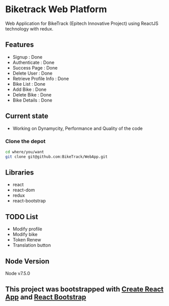 # Biketrack Web Platform
Web Application for BikeTrack (Epitech Innovative Project) using ReactJS technology with redux.

## Features
+ Signup : Done
+ Authenticate : Done
+ Success Page : Done
+ Delete User : Done
+ Retrieve Profile Info : Done
+ Bike List : Done
+ Add Bike : Done
+ Delete Bike : Done
+ Bike Details : Done

## Current state
+ Working on Dynamycity, Performance and Quality of the code

### Clone the depot
```bash
cd where/you/want
git clone git@github.com:BikeTrack/WebApp.git
```

## Libraries
+ react
+ react-dom
+ redux
+ react-bootstrap

## TODO List
+ Modify profile
+ Modify bike
+ Token Renew
+ Translation button

## Node Version
Node v7.5.0

## This project was bootstrapped with [Create React App](https://github.com/facebookincubator/create-react-app) and [React Bootstrap](https://react-bootstrap.github.io/)
